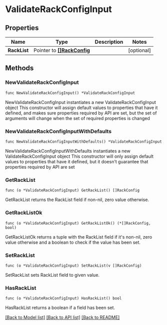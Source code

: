 # ValidateRackConfigInput

## Properties

Name | Type | Description | Notes
------------ | ------------- | ------------- | -------------
**RackList** | Pointer to [**[]RackConfig**](RackConfig.md) |  | [optional] 

## Methods

### NewValidateRackConfigInput

`func NewValidateRackConfigInput() *ValidateRackConfigInput`

NewValidateRackConfigInput instantiates a new ValidateRackConfigInput object
This constructor will assign default values to properties that have it defined,
and makes sure properties required by API are set, but the set of arguments
will change when the set of required properties is changed

### NewValidateRackConfigInputWithDefaults

`func NewValidateRackConfigInputWithDefaults() *ValidateRackConfigInput`

NewValidateRackConfigInputWithDefaults instantiates a new ValidateRackConfigInput object
This constructor will only assign default values to properties that have it defined,
but it doesn't guarantee that properties required by API are set

### GetRackList

`func (o *ValidateRackConfigInput) GetRackList() []RackConfig`

GetRackList returns the RackList field if non-nil, zero value otherwise.

### GetRackListOk

`func (o *ValidateRackConfigInput) GetRackListOk() (*[]RackConfig, bool)`

GetRackListOk returns a tuple with the RackList field if it's non-nil, zero value otherwise
and a boolean to check if the value has been set.

### SetRackList

`func (o *ValidateRackConfigInput) SetRackList(v []RackConfig)`

SetRackList sets RackList field to given value.

### HasRackList

`func (o *ValidateRackConfigInput) HasRackList() bool`

HasRackList returns a boolean if a field has been set.


[[Back to Model list]](../README.md#documentation-for-models) [[Back to API list]](../README.md#documentation-for-api-endpoints) [[Back to README]](../README.md)


